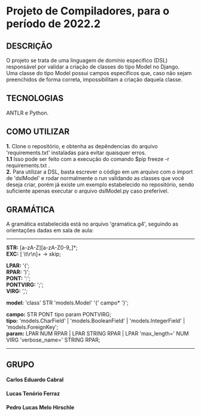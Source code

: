 # Projeto de Compiladores, para o período de 2022.2

## DESCRIÇÃO
O projeto se trata de uma linguagem de domínio específico (DSL) responsável por validar a criação de classes do tipo Model no Django.                              
Uma classe do tipo Model possui campos específicos que, caso não sejam preenchidos de forma correta, impossibilitam a criação daquela classe.                       

## TECNOLOGIAS
ANTLR e Python.

## COMO UTILIZAR
**1.** Clone o repositório, e obtenha as depêndencias do arquivo 'requirements.txt' instaladas para evitar quaisquer erros.       
**1.1** Isso pode ser feito com a execução do comando $pip freeze -r requirements.txt  .      
**2.** Para utilizar a DSL, basta escrever o código em um arquivo com o import de 'dslModel' e rodar normalmente o run validando as classes que você deseja criar, porém já    existe um exemplo estabelecido no repositório, sendo suficiente apenas executar o arquivo dslModel.py caso preferível.      

## GRAMÁTICA
A gramática estabelecida está no arquivo 'gramatica.g4', seguindo as orientações dadas em sala de aula:        

--------------------------------------------------------------------------------------------------      
**STR:** [a-zA-Z][a-zA-Z0-9_]*;      
**EXC:** [ \t\r\n]+ -> skip;      
     
**LPAR:** '(';     
**RPAR:** ')';    
**PONT:** ':';    
**PONTVIRG:** ';';     
**VIRG:** ',';     
      
**model:** 'class' STR 'models.Model' '{' campo* '}';       
       
**campo:** STR PONT tipo param PONTVIRG;         
**tipo:** 'models.CharField'  | 'models.BooleanField' | 'models.IntegerField' | 'models.ForeignKey';       
**param:** LPAR NUM RPAR | LPAR STRING RPAR | LPAR 'max_length=' NUM VIRG 'verbose_name=' STRING RPAR;        

--------------------------------------------------------------------------------------------------
      
## GRUPO
#### Carlos Eduardo Cabral     
#### Lucas Tenório Ferraz     
#### Pedro Lucas Melo Hirschle      
